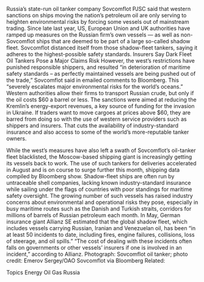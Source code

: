 Russia’s state-run oil tanker company Sovcomflot PJSC said that western sanctions on ships moving the nation’s petroleum oil are only serving to heighten environmental risks by forcing some vessels out of mainstream trading.
Since late last year, US, European Union and UK authorities have ramped up measures on the Russian firm’s own vessels — as well as non-Sovcomflot ships that are deemed to be part of a large so-called shadow fleet.
Sovcomflot distanced itself from those shadow-fleet tankers, saying it adheres to the highest-possible safety standards.
Insurers Say Dark Fleet Oil Tankers Pose a Major Claims Risk
However, the west’s restrictions have punished responsible shippers, and resulted “in deterioration of maritime safety standards – as perfectly maintained vessels are being pushed out of the trade,” Sovcomflot said in emailed comments to Bloomberg. This “severely escalates major environmental risks for the world’s oceans.”
Western authorities allow their firms to transport Russian crude, but only if the oil costs $60 a barrel or less. The sanctions were aimed at reducing the Kremlin’s energy-export revenues, a key source of funding for the invasion in Ukraine.
If traders want to move cargoes at prices above $60, they are barred from doing so with the use of western service providers such as shippers and insurers. That cuts the availability of industry-standard insurance and also access to some of the world’s more-reputable tanker owners.

While the west’s measures have also left a swath of Sovcomflot’s oil-tanker fleet blacklisted, the Moscow-based shipping giant is increasingly getting its vessels back to work. The use of such tankers for deliveries accelerated in August and is on course to surge further this month, shipping data compiled by Bloomberg show.
Shadow-fleet ships are often run by untraceable shell companies, lacking known industry-standard insurance while sailing under the flags of countries with poor standings for maritime safety oversight.
The growing number of such vessels has raised industry concerns about environmental and operational risks they pose, especially in busy maritime routes such as the Danish and Turkish straits, corridors for millions of barrels of Russian petroleum each month.
In May, German insurance giant Allianz SE estimated that the global shadow fleet, which includes vessels carrying Russian, Iranian and Venezuelan oil, has been “in at least 50 incidents to date, including fires, engine failures, collisions, loss of steerage, and oil spills.”
“The cost of dealing with these incidents often falls on governments or other vessels’ insurers if one is involved in an incident,” according to Allianz.
Photograph: Sovcomflot oil tanker; photo credit: Emerov Sergey/OAO Sovcomflot via Bloomberg
Related:

Topics
Energy
Oil Gas
Russia
